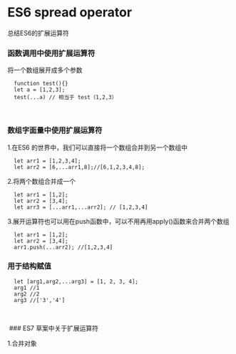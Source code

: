 # ES6 spread operator
总结ES6的扩展运算符

### 函数调用中使用扩展运算符
将一个数组展开成多个参数
  
      function test(){}
      let a = [1,2,3];
      test(...a) // 相当于 test（1,2,3）
      
### 数组字面量中使用扩展运算符
1.在ES6 的世界中，我们可以直接将一个数组合并到另一个数组中

      let arr1 = [1,2,3,4];
      let arr2 = [6,...arr1,8];//[6,1,2,3,4,8];
      
2.将两个数组合并成一个

      let arr1 = [1,2];
      let arr2 = [3,4];
      let arr3 = [...arr1,...arr2]; // [1,2,3,4]

3.展开运算符也可以用在push函数中，可以不用再用apply()函数来合并两个数组

      let arr1 = [1,2];
      let arr2 = [3,4];
      arr1.push(...arr2); //[1,2,3,4]
      
 ### 用于结构赋值
 
      let [arg1,arg2,...arg3] = [1, 2, 3, 4];
      arg1 //1
      arg2 //2
      arg3 //['3','4']
     
     
  ### ES7 草案中关于扩展运算符
  
  1.合并对象
